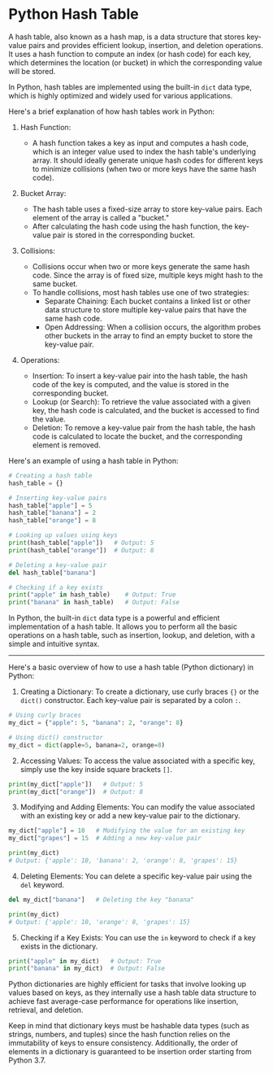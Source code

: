 # Python Hash Table

A hash table, also known as a hash map, is a data structure that stores key-value pairs and provides efficient lookup, insertion, and deletion operations. It uses a hash function to compute an index (or hash code) for each key, which determines the location (or bucket) in which the corresponding value will be stored.

In Python, hash tables are implemented using the built-in `dict` data type, which is highly optimized and widely used for various applications.

Here's a brief explanation of how hash tables work in Python:

1. Hash Function:
   - A hash function takes a key as input and computes a hash code, which is an integer value used to index the hash table's underlying array. It should ideally generate unique hash codes for different keys to minimize collisions (when two or more keys have the same hash code).

2. Bucket Array:
   - The hash table uses a fixed-size array to store key-value pairs. Each element of the array is called a "bucket."
   - After calculating the hash code using the hash function, the key-value pair is stored in the corresponding bucket.

3. Collisions:
   - Collisions occur when two or more keys generate the same hash code. Since the array is of fixed size, multiple keys might hash to the same bucket.
   - To handle collisions, most hash tables use one of two strategies:
     - Separate Chaining: Each bucket contains a linked list or other data structure to store multiple key-value pairs that have the same hash code.
     - Open Addressing: When a collision occurs, the algorithm probes other buckets in the array to find an empty bucket to store the key-value pair.

4. Operations:
   - Insertion: To insert a key-value pair into the hash table, the hash code of the key is computed, and the value is stored in the corresponding bucket.
   - Lookup (or Search): To retrieve the value associated with a given key, the hash code is calculated, and the bucket is accessed to find the value.
   - Deletion: To remove a key-value pair from the hash table, the hash code is calculated to locate the bucket, and the corresponding element is removed.

Here's an example of using a hash table in Python:

```python
# Creating a hash table
hash_table = {}

# Inserting key-value pairs
hash_table["apple"] = 5
hash_table["banana"] = 2
hash_table["orange"] = 8

# Looking up values using keys
print(hash_table["apple"])   # Output: 5
print(hash_table["orange"])  # Output: 8

# Deleting a key-value pair
del hash_table["banana"]

# Checking if a key exists
print("apple" in hash_table)    # Output: True
print("banana" in hash_table)   # Output: False
```

In Python, the built-in `dict` data type is a powerful and efficient implementation of a hash table. It allows you to perform all the basic operations on a hash table, such as insertion, lookup, and deletion, with a simple and intuitive syntax.


-----------



Here's a basic overview of how to use a hash table (Python dictionary) in Python:

1. Creating a Dictionary:
   To create a dictionary, use curly braces `{}` or the `dict()` constructor. Each key-value pair is separated by a colon `:`.

```python
# Using curly braces
my_dict = {"apple": 5, "banana": 2, "orange": 8}

# Using dict() constructor
my_dict = dict(apple=5, banana=2, orange=8)
```

2. Accessing Values:
   To access the value associated with a specific key, simply use the key inside square brackets `[]`.

```python
print(my_dict["apple"])   # Output: 5
print(my_dict["orange"])  # Output: 8
```

3. Modifying and Adding Elements:
   You can modify the value associated with an existing key or add a new key-value pair to the dictionary.

```python
my_dict["apple"] = 10   # Modifying the value for an existing key
my_dict["grapes"] = 15  # Adding a new key-value pair

print(my_dict)
# Output: {'apple': 10, 'banana': 2, 'orange': 8, 'grapes': 15}
```

4. Deleting Elements:
   You can delete a specific key-value pair using the `del` keyword.

```python
del my_dict["banana"]   # Deleting the key "banana"

print(my_dict)
# Output: {'apple': 10, 'orange': 8, 'grapes': 15}
```

5. Checking if a Key Exists:
   You can use the `in` keyword to check if a key exists in the dictionary.

```python
print("apple" in my_dict)   # Output: True
print("banana" in my_dict)  # Output: False
```

Python dictionaries are highly efficient for tasks that involve looking up values based on keys, as they internally use a hash table data structure to achieve fast average-case performance for operations like insertion, retrieval, and deletion.

Keep in mind that dictionary keys must be hashable data types (such as strings, numbers, and tuples) since the hash function relies on the immutability of keys to ensure consistency. Additionally, the order of elements in a dictionary is guaranteed to be insertion order starting from Python 3.7.